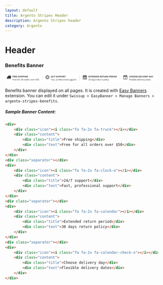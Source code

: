 ```yaml
---
layout: default
title: Argento Stripes Header
description: Argento Stripes header
category: Argento
---
```


# Header

### Benefits Banner

![Benefits Banner](/images/m2/argento/stripes/header/benefits.png)

Benefits banner displayed on all pages. It is created with
[Easy Banners](/m2/extensions/easybanners) extension.
You can edit it under `Swissup > EasyBanner > Manage Banners > argento-stripes-benefits`.

##### Sample Banner Content:

```html
<div>
    <div class="icon"><i class="fa fa-2x fa-truck"></i></div>
    <div class="content">
        <div class="title">Free shipping</div>
        <div class="text">Free for all orders over $50</div>
    </div>
</div>
<div class="separator"></div>
<div>
    <div class="icon"><i class="fa fa-2x fa-clock-o"></i></div>
    <div class="content">
        <div class="title">24/7 support</div>
        <div class="text">Fast, professional support</div>
    </div>
</div>
<div class="separator"></div>
<div>
    <div class="icon"><i class="fa fa-2x fa-calendar"></i></div>
    <div class="content">
        <div class="title">Extended return period</div>
        <div class="text">30 days return policy</div>
    </div>
</div>
<div class="separator"></div>
<div>
    <div class="icon"><i class="fa fa-2x fa-calendar-check-o"></i></div>
    <div class="content">
        <div class="title">Choose delivery day</div>
        <div class="text">Flexible delivery dates</div>
    </div>
</div>
```
